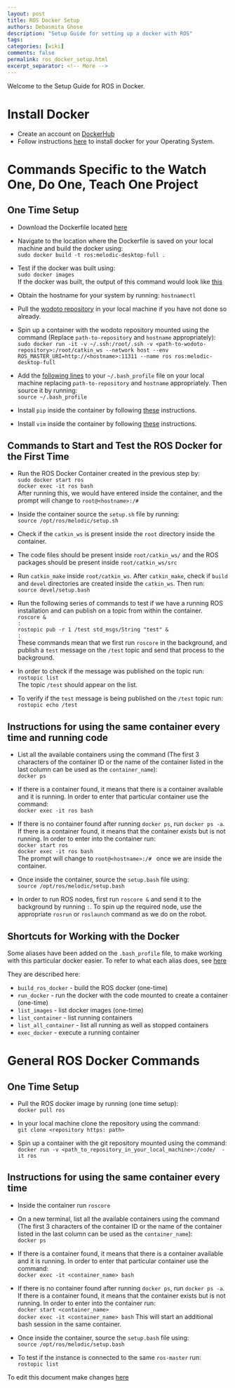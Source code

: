 ```yaml
---
layout: post
title: ROS Docker Setup
authors: Debasmita Ghose
description: "Setup Guide for setting up a docker with ROS"
tags: 
categories: [wiki]
comments: false
permalink: ros_docker_setup.html
excerpt_separator: <!-- More -->
---
```


Welcome to the Setup Guide for ROS in Docker. 

<!-- More -->


# Install Docker
 
- Create an account on [DockerHub](https://hub.docker.com/)
- Follow instructions [here](https://docs.docker.com/get-docker/) to install docker for your Operating System. 


# Commands Specific to the Watch One, Do One, Teach One Project

## One Time Setup

- Download the Dockerfile located [here](https://github.com/ScazLab/wodoto/blob/master/Docker_Files/Dockerfile)

- Navigate to the location where the Dockerfile is saved on your local machine and build the docker using:  
`sudo docker build -t ros:melodic-desktop-full .`

- Test if the docker was built using:  
`sudo docker images`  
If the docker was built, the output of this command would look like [this](https://github.com/ScazLab/ScazLab.github.io/blob/master/images/sudo_docker_images.png)

 
 - Obtain the hostname for your system by running: `hostnamectl`
 
 - Pull the [wodoto repository](https://github.com/ScazLab/wodoto) in your local machine if you have not done so already. 
 
 - Spin up a container with the wodoto repository mounted using the command (Replace `path-to-repository` and `hostname` appropriately):  
 `sudo docker run -it -v ~/.ssh:/root/.ssh -v <path-to-wodoto-repository>:/root/catkin_ws --network host --env ROS_MASTER_URI=http://<hostname>:11311 --name ros ros:melodic-desktop-full`
 
 - Add the [following lines](https://github.com/ScazLab/wodoto/blob/master/Docker_Files/.bash_profile) to your `~/.bash_profile` file on your local machine replacing `path-to-repository` and `hostname` appropriately. Then source it by running:  
 `source ~/.bash_profile`
 
- Install `pip` inside the container by following [these](https://pip.pypa.io/en/stable/installing/) instructions.

- Install `vim` inside the container by following [these](https://phoenixnap.com/kb/how-to-install-vim-ubuntu) instructions.


## Commands to Start and Test the ROS Docker for the First Time

- Run the ROS Docker Container created in the previous step by:  
`sudo docker start ros`  
`docker exec -it ros bash`  
After running this, we would have entered inside the container, and the prompt will change to `root@<hostname>:/# `

- Inside the container source the `setup.sh` file by running:  
`source /opt/ros/melodic/setup.sh`

- Check if the `catkin_ws` is present inside the `root` directory inside the container. 

- The code files should be present inside `root/catkin_ws/` and the ROS packages should be present inside `root/catkin_ws/src` 

- Run `catkin_make` inside `root/catkin_ws`. After `catkin_make`, check if `build` and `devel` directories are created inside the `catkin_ws`. Then run:  
`source devel/setup.bash`

- Run the following series of commands to test if we have a running ROS installation and can publish on a topic from within the container.  
`roscore &`  
`:`  
`rostopic pub -r 1 /test std_msgs/String "test" &`  
`:`  
These commands mean that we first run `roscore` in the background, and publish a `test` message on the `/test` topic and send that process to the background. 

- In order to check if the message was published on the topic run:  
`rostopic list`  
The topic `/test` should appear on the list. 

- To verify if the `test` message is being published on the `/test` topic run:  
`rostopic echo /test`


## Instructions for using the same container every time and running code

- List all the available containers using the command (The first 3 characters of the container ID or the name of the container listed in the last column can be used as the `container_name`):  
`docker ps`

- If there is a container found, it means that there is a container available and it is running. In order to enter that particular container use the command:   
`docker exec -it ros bash`

- If there is no container found after running `docker ps`, run `docker ps -a`. If there is a container found, it means that the container exists but is not running. In order to enter into the container run:  
`docker start ros`   
`docker exec -it ros bash`  
 The prompt will change to `root@<hostname>:/# ` once we are inside the container. 

- Once inside the container, source the `setup.bash` file using:  
`source /opt/ros/melodic/setup.bash`

- In order to run ROS nodes, first run `roscore &` and send it to the background by running `:`. To spin up the required node, use the appropriate `rosrun` or `roslaunch` command as we do on the robot. 

## Shortcuts for Working with the Docker

Some aliases have been added on the `.bash_profile` file, to make working with this particular docker easier. To refer to what each alias does, see [here](https://github.com/ScazLab/wodoto/blob/master/Docker_Files/.bash_profile)

They are described here:

- `build_ros_docker` - build the ROS docker (one-time)
- `run_docker` - run the docker with the code mounted to create a container (one-time)
- `list_images` - list docker images (one-time)
- `list_container` - list running containers
- `list_all_container` - list all running as well as stopped containers
- `exec_docker` - execute a running container


# General ROS Docker Commands

## One Time Setup

- Pull the ROS docker image by running (one time setup):  
`docker pull ros`

- In your local machine clone the repository using the command:  
`git clone <repository https: path>`

- Spin up a container with the git repository mounted using the command:  
`docker run -v <path_to_repository_in_your_local_machine>:/code/  -it ros`

## Instructions for using the same container every time

- Inside the container run `roscore`
 
- On a new terminal, list all the available containers using the command (The first 3 characters of the container ID or the name of the container listed in the last column can be used as the `container_name`):  
`docker ps`

- If there is a container found, it means that there is a container available and it is running. In order to enter that particular container use the command:   
`docker exec -it <container_name> bash`

- If there is no container found after running `docker ps`, run `docker ps -a`. If there is a container found, it means that the container exists but is not running. In order to enter into the container run:  
`docker start <container_name>`   
`docker exec -it <container_name> bash`
This will start an additional bash session in the same container.    

- Once inside the container, source the `setup.bash` file using:  
`source /opt/ros/melodic/setup.bash`

- To test if the instance is connected to the same `ros-master` run:  
`rostopic list`

To edit this document make changes [here](https://github.com/ScazLab/ScazLab.github.io/blob/master/_posts/2020-05-18-ROS-Docker-Setup.md)


